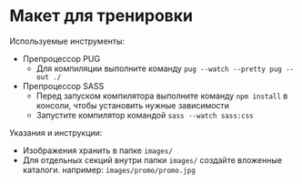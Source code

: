 # Макет для тренировки

Используемые инструменты:

- Препроцессор PUG
  - Для компиляции выполните команду `pug --watch --pretty pug --out ./`
- Препроцессор SASS
  - Перед запуском компилятора выполните команду `npm install` в консоли, чтобы установить нужные зависимости
  - Запустите компилятор командой `sass --watch sass:css`

Указания и инструкции:

- Изображения хранить в папке `images/`
- Для отдельных секций внутри папки `images/` создайте вложенные каталоги. например: `images/promo/promo.jpg`
